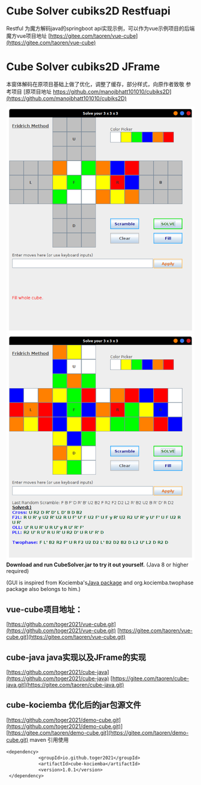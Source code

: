 # Cube Solver cubiks2D Restfuapi
Restful
为魔方解码java的springboot api实现示例，可以作为vue示例项目的后端
魔方vue项目地址
[https://gitee.com/taoren/vue-cube](https://gitee.com/taoren/vue-cube)


# Cube Solver cubiks2D JFrame
本窗体解码在原项目基础上做了优化，调整了缓存，部分样式，向原作者致敬
参考项目
[原项目地址 https://github.com/manojbhatt101010/cubiks2D](https://github.com/manojbhatt101010/cubiks2D)

![fill.png](Screenshots/fill.png)
![solution.png](Screenshots/solution.png)
**Download and run CubeSolver.jar to try it out yourself.** (Java 8 or higher required)

(GUI is inspired from Kociemba's[Java package](http://kociemba.org/download.htm) and org.kociemba.twophase package also belongs to him.)

## vue-cube项目地址：
[https://github.com/toger2021/vue-cube.git](https://github.com/toger2021/vue-cube.git)
[https://gitee.com/taoren/vue-cube.git](https://gitee.com/taoren/vue-cube.git)

## cube-java java实现以及JFrame的实现
[https://github.com/toger2021/cube-java](https://github.com/toger2021/cube-java)
[https://gitee.com/taoren/cube-java.git](https://gitee.com/taoren/cube-java.git)

## cube-kociemba 优化后的jar包源文件
[https://github.com/toger2021/demo-cube.git](https://github.com/toger2021/demo-cube.git)]
[https://gitee.com/taoren/demo-cube.git](https://gitee.com/taoren/demo-cube.git)
maven 引用使用
```
<dependency>
            <groupId>io.github.toger2021</groupId>
            <artifactId>cube-kociemba</artifactId>
            <version>1.0.1</version>
 </dependency>
```